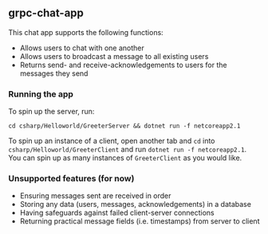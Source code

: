 ## grpc-chat-app
This chat app supports the following functions:

- Allows users to chat with one another
- Allows users to broadcast a message to all existing users
- Returns send- and receive-acknowledgements to users for the messages they send


### Running the app
To spin up the server, run:

```cd csharp/Helloworld/GreeterServer && dotnet run -f netcoreapp2.1```

To spin up an instance of a client, open another tab and `cd` into `csharp/Helloworld/GreeterClient` and run `dotnet run -f netcoreapp2.1`. You can spin up as many instances of `GreeterClient` as you would like.


### Unsupported features (for now)
- Ensuring messages sent are received in order
- Storing any data (users, messages, acknowledgements) in a database
- Having safeguards against failed client-server connections
- Returning practical message fields (i.e. timestamps) from server to client
